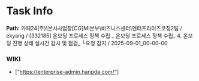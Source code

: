 # Task Info

**Path:** 카페24(주)\본사사업장\[CG]MI본부\비즈니스센터\엔터프라이즈코칭2팀 / ekyang / [332185] 온보딩 프로세스 정책 수립 _ 온보딩 프로세스 정책 수립_ 4. 온보딩 진행 상태 실시간 감시 및 점검_ └요청 감지 / 2025-09-01_00-00-00

### WIKI
- ["https://enterprise-admin.hanpda.com/"]

